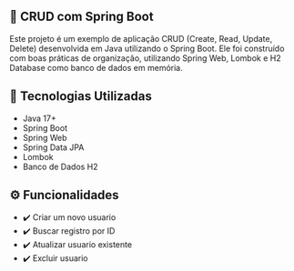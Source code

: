 ## 📌 CRUD com Spring Boot

Este projeto é um exemplo de aplicação CRUD (Create, Read, Update, Delete) desenvolvida em Java utilizando o Spring Boot.
Ele foi construído com boas práticas de organização, utilizando Spring Web, Lombok e H2 Database como banco de dados em memória.

## 🚀 Tecnologias Utilizadas

- Java 17+
- Spring Boot
- Spring Web
- Spring Data JPA
- Lombok
- Banco de Dados H2

## ⚙️ Funcionalidades

- ✔️ Criar um novo usuario
- ✔️ Buscar registro por ID
- ✔️ Atualizar usuario existente
- ✔️ Excluir usuario
